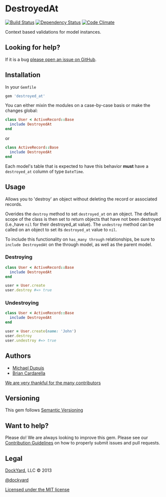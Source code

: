 # DestroyedAt #

[![Build Status](https://secure.travis-ci.org/dockyard/destroyed_at.png?branch=master)](http://travis-ci.org/dockyard/destroyed_at)
[![Dependency Status](https://gemnasium.com/dockyard/destroyed_at.png?travis)](https://gemnasium.com/dockyard/destroyed_at)
[![Code Climate](https://codeclimate.com/github/dockyard/destroyed_at.png)](https://codeclimate.com/github/dockyard/destroyed_at)

Context based validations for model instances.

## Looking for help? ##

If it is a bug [please open an issue on GitHub](https://github.com/dockyard/destroyed_at/issues).

## Installation ##

In your `Gemfile`

```ruby
gem 'destroyed_at'
```

You can either mixin the modules on a case-by-case basis or make the
changes global:

```ruby
class User < ActiveRecord::Base
  include DestroyedAt
end
```

or

```ruby
class ActiveRecord::Base
  include DestroyedAt
end
```

Each model's table that is expected to have this behavior **must** have
a `destroyed_at` column of type `DateTime`.

## Usage ##
Allows you to 'destroy' an object without deleting the record or
associated records.

Overides the `destroy` method to set `destroyed_at` on an object. The
default scope of the class is then set to return objects that have not
been destroyed (i.e.,have `nil` for their destroyed_at value). The
`undestroy` method can be called on an object to set its `destroyed_at`
value to `nil`.

To include this functionality on `has_many through` relationships,
be sure to `include DestroyedAt` on the through model, as well as the
parent model.

### Destroying ###
```ruby
class User < ActiveRecord::Base
  include DestroyedAt
end

user = User.create
user.destroy #=> true
```

### Undestroying ###
```ruby
class User < ActiveRecord::Base
  include DestroyedAt
end

user = User.create(name: 'John')
user.destroy
user.undestroy #=> true
```

## Authors ##

* [Michael Dupuis](http://twitter.com/michaeldupuisjr)
* [Brian Cardarella](http://twitter.com/bcardarella)

[We are very thankful for the many contributors](https://github.com/dockyard/destroyed_at/graphs/contributors)

## Versioning ##

This gem follows [Semantic Versioning](http://semver.org)

## Want to help? ##

Please do! We are always looking to improve this gem. Please see our
[Contribution Guidelines](https://github.com/dockyard/destroyed_at/blob/master/CONTRIBUTING.md)
on how to properly submit issues and pull requests.

## Legal ##

[DockYard](http://dockyard.com), LLC &copy; 2013

[@dockyard](http://twitter.com/dockyard)

[Licensed under the MIT license](http://www.opensource.org/licenses/mit-license.php)

